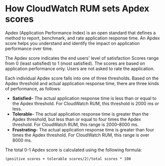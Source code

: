 # How CloudWatch RUM sets Apdex scores<a name="CloudWatch-RUM-apdex"></a>

Apdex \(Application Performance Index\) is an open standard that defines a method to report, benchmark, and rate application response time\. An Apdex score helps you understand and identify the impact on application performance over time\.

The Apdex score indicates the end users' level of satisfaction Scores range from 0 \(least satisfied\) to 1 \(most satisfied\)\. The scores are based on application performance only\. Users are not asked to rate the application\.

Each individual Apdex score falls into one of three thresholds\. Based on the Apdex threshold and actual application response time, there are three kinds of performance, as follows:
+ **Satisfied**– The actual application response time is less than or equal to the Apdex threshold\. For CloudWatch RUM, this threshold is 2000 ms or less\.
+ **Tolerable**– The actual application response time is greater than the Apdex threshold, but less than or equal to four times the Apdex threshold\. For CloudWatch RUM, this range is 2000–8000 ms\.
+ **Frustrating**– The actual application response time is greater than four times the Apdex threshold\. For CloudWatch RUM, this range is over 8000 ms\.

The total 0\-1 Apdex score is calculated using the following formula:

`(positive scores + tolerable scores/2)/total scores * 100`